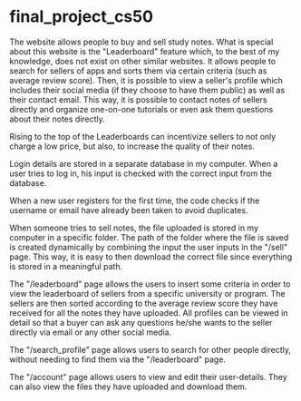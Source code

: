 # final_project_cs50
The website allows people to buy and sell study notes. What is special about this website is the "Leaderboard" feature which, to the best of my knowledge, does not exist on other similar websites. It allows people to search for sellers of apps and sorts them via certain criteria (such as average review score). Then, it is possible to view a seller's profile which includes their social media (if they choose to have them public) as well as their contact email. This way, it is possible to contact notes of sellers directly and organize one-on-one tutorials or even ask them questions about their notes directly.

Rising to the top of the Leaderboards can incentivize sellers to not only charge a low price, but also, to increase the quality of their notes.

Login details are stored in a separate database in my computer. When a user tries to log in, his input is checked with the correct input from the database.

When a new user registers for the first time, the code checks if the username or email have already been taken to avoid duplicates.

When someone tries to sell notes, the file uploaded is stored in my computer in a specific folder. The path of the folder where the file is saved is created dynamically by combining the input the user inputs in the "/sell" page. This way, it is easy to then download the correct file since everything is stored in a meaningful path.

The "/leaderboard" page allows the users to insert some criteria in order to view the leaderboard of sellers from a specific university or program. The sellers are then sorted according to the average review score they have received for all the notes they have uploaded. All profiles can be viewed in detail so that a buyer can ask any questions he/she wants to the seller directly via email or any other social media.

The "/search_profile" page allows users to search for other people directly, without needing to find them via the "/leaderboard" page.

The "/account" page allows users to view and edit their user-details. They can also view the files they have uploaded and download them.